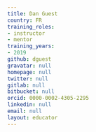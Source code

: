 ```yaml
---
title: Dan Guest
country: FR
training_roles:
- instructor
- mentor
training_years:
- 2019
github: dguest
gravatar: null
homepage: null
twitter: null
gitlab: null
bitbucket: null
orcid: 0000-0002-4305-2295
linkedin: null
email: null
layout: educator
---
```


<!-- Optional: Write something about yourself below the '- - >'.
You can use Markdown syntax to style this page.
-->